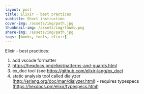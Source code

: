 ```yaml
---
layout: post
title: Elixir - best practices
subtitle: Short instruction
cover-img: /assets/img/path.jpg
thumbnail-img: /assets/img/thumb.png
share-img: /assets/img/path.jpg
tags: [books, tools, elixir]
---
```


Elixir - best practices:
1. add vscode formatter
2. https://hexdocs.pm/elixir/patterns-and-guards.html
3. ex_doc tool (see https://github.com/elixir-lang/ex_doc)
4. static analysis tool called dialyzer (http://erlang.org/doc/man/dialyzer.html) - requires typespecs (https://hexdocs.pm/elixir/typespecs.html)
